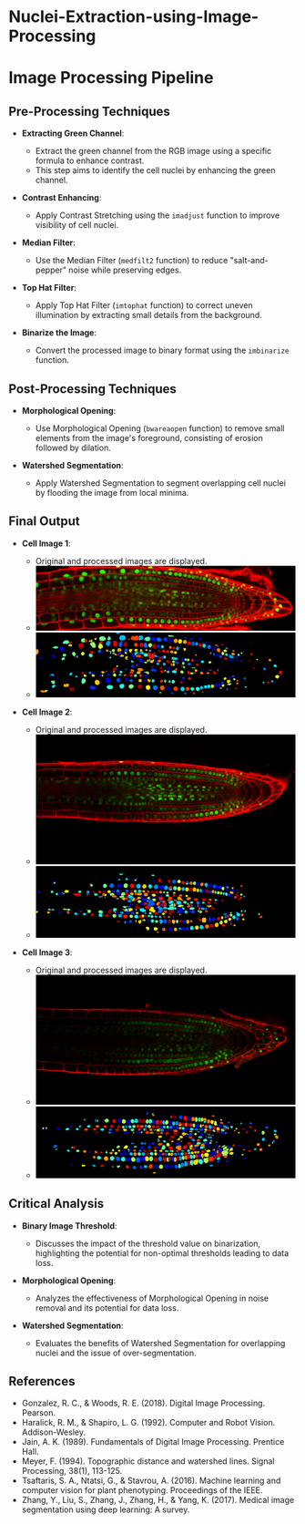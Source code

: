 # Nuclei-Extraction-using-Image-Processing
# Image Processing Pipeline

## Pre-Processing Techniques

- **Extracting Green Channel**:
  - Extract the green channel from the RGB image using a specific formula to enhance contrast.
  - This step aims to identify the cell nuclei by enhancing the green channel.

- **Contrast Enhancing**:
  - Apply Contrast Stretching using the `imadjust` function to improve visibility of cell nuclei.

- **Median Filter**:
  - Use the Median Filter (`medfilt2` function) to reduce "salt-and-pepper" noise while preserving edges.

- **Top Hat Filter**:
  - Apply Top Hat Filter (`imtophat` function) to correct uneven illumination by extracting small details from the background.

- **Binarize the Image**:
  - Convert the processed image to binary format using the `imbinarize` function.

## Post-Processing Techniques

- **Morphological Opening**:
  - Use Morphological Opening (`bwareaopen` function) to remove small elements from the image's foreground, consisting of erosion followed by dilation.

- **Watershed Segmentation**:
  - Apply Watershed Segmentation to segment overlapping cell nuclei by flooding the image from local minima.

## Final Output

- **Cell Image 1**:
  - Original and processed images are displayed.
  - ![Original Image](https://raw.githubusercontent.com/SamienShaheed/Nuclei-Extraction-using-Image-Processing/main/Original%20Images/StackNinja1.bmp)
  - ![Final Image](https://raw.githubusercontent.com/SamienShaheed/Nuclei-Extraction-using-Image-Processing/main/Output%20Images/Picture1.png)
  
- **Cell Image 2**:
  - Original and processed images are displayed.
  - ![Original Image](https://raw.githubusercontent.com/SamienShaheed/Nuclei-Extraction-using-Image-Processing/main/Original%20Images/StackNinja2.bmp)
  - ![Final Image](https://raw.githubusercontent.com/SamienShaheed/Nuclei-Extraction-using-Image-Processing/main/Output%20Images/Picture2.png)

- **Cell Image 3**:
  - Original and processed images are displayed.
  - ![Original Image](https://raw.githubusercontent.com/SamienShaheed/Nuclei-Extraction-using-Image-Processing/main/Original%20Images/StackNinja3.bmp)
  - ![Final Image](https://raw.githubusercontent.com/SamienShaheed/Nuclei-Extraction-using-Image-Processing/main/Output%20Images/Picture3.png)

## Critical Analysis

- **Binary Image Threshold**:
  - Discusses the impact of the threshold value on binarization, highlighting the potential for non-optimal thresholds leading to data loss.

- **Morphological Opening**:
  - Analyzes the effectiveness of Morphological Opening in noise removal and its potential for data loss.

- **Watershed Segmentation**:
  - Evaluates the benefits of Watershed Segmentation for overlapping nuclei and the issue of over-segmentation.

## References

- Gonzalez, R. C., & Woods, R. E. (2018). Digital Image Processing. Pearson.
- Haralick, R. M., & Shapiro, L. G. (1992). Computer and Robot Vision. Addison-Wesley.
- Jain, A. K. (1989). Fundamentals of Digital Image Processing. Prentice Hall.
- Meyer, F. (1994). Topographic distance and watershed lines. Signal Processing, 38(1), 113-125.
- Tsaftaris, S. A., Ntatsi, G., & Stavrou, A. (2016). Machine learning and computer vision for plant phenotyping. Proceedings of the IEEE.
- Zhang, Y., Liu, S., Zhang, J., Zhang, H., & Yang, K. (2017). Medical image segmentation using deep learning: A survey.
